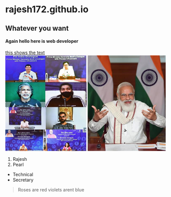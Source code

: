 # rajesh172.github.io
## Whatever you want
#### Again hello here is web developer
[this shows the text](https://www.youtube.com/watch?v=WFsAon_TWPQ)<br>
<img src = "PM_of_India_interacting_with_fitness_influencers.jpg">
1. Rajesh
2. Pearl
* Technical
* Secretary
> Roses are red violets arent blue

